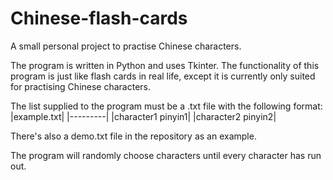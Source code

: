# Chinese-flash-cards
A small personal project to practise Chinese characters.

The program is written in Python and uses Tkinter. The functionality of this program is just like flash cards in real life, except it is currently only suited for practising Chinese characters. 

The list supplied to the program must be a .txt file with the following format:
|example.txt|
|---------|
|character1 pinyin1|
|character2 pinyin2|

There's also a demo.txt file in the repository as an example.

The program will randomly choose characters until every character has run out.
